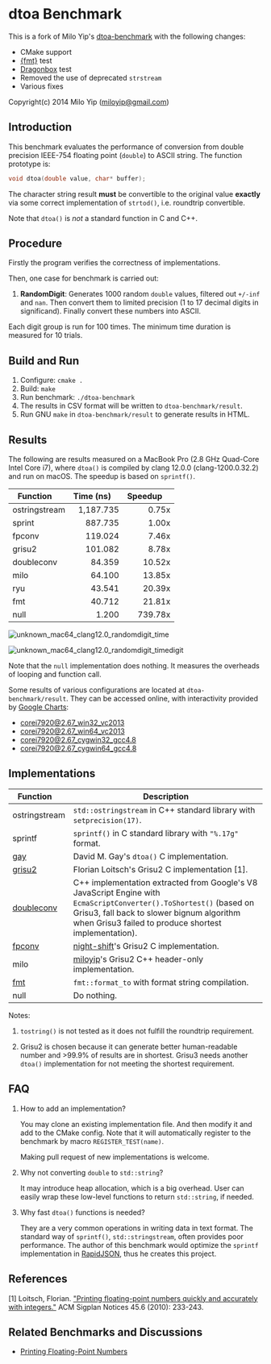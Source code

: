 # dtoa Benchmark

This is a fork of Milo Yip's [dtoa-benchmark](https://github.com/miloyip/dtoa-benchmark) with the following changes:

* CMake support
* [{fmt}](https://github.com/fmtlib/fmt) test
* [Dragonbox](https://github.com/jk-jeon/dragonbox) test
* Removed the use of deprecated `strstream`
* Various fixes

Copyright(c) 2014 Milo Yip (miloyip@gmail.com)

## Introduction

This benchmark evaluates the performance of conversion from double precision IEEE-754 floating point (`double`) to ASCII string. The function prototype is:

~~~~~~~~cpp
void dtoa(double value, char* buffer);
~~~~~~~~

The character string result **must** be convertible to the original value **exactly** via some correct implementation of `strtod()`, i.e. roundtrip convertible.

Note that `dtoa()` is *not* a standard function in C and C++.

## Procedure

Firstly the program verifies the correctness of implementations.

Then, one case for benchmark is carried out:

1. **RandomDigit**: Generates 1000 random `double` values, filtered out `+/-inf` and `nan`. Then convert them to limited precision (1 to 17 decimal digits in significand). Finally convert these numbers into ASCII.

Each digit group is run for 100 times. The minimum time duration is measured for 10 trials.

## Build and Run

1. Configure: `cmake .`
2. Build: `make`
3. Run benchmark: `./dtoa-benchmark`
4. The results in CSV format will be written to `dtoa-benchmark/result`.
5. Run GNU `make` in `dtoa-benchmark/result` to generate results in HTML.

## Results

The following are results measured on a MacBook Pro (2.8 GHz Quad-Core Intel Core i7), where `dtoa()` is compiled by clang 12.0.0 (clang-1200.0.32.2) and run on macOS. The speedup is based on `sprintf()`.

Function      | Time (ns)  | Speedup 
--------------|-----------:|-------:
ostringstream |	1,187.735|	0.75x
sprint        |	887.735  |	1.00x
fpconv        |	119.024  |	7.46x
grisu2        |	101.082  |	8.78x
doubleconv    |	84.359   |	10.52x
milo          |	64.100   |	13.85x
ryu           |	43.541   |	20.39x
fmt           |	40.712   |	21.81x
null          |	1.200    |	739.78x

![unknown_mac64_clang12.0_randomdigit_time](https://user-images.githubusercontent.com/576385/97088504-13931600-15e6-11eb-9746-1639c0ce7fbe.png)

![unknown_mac64_clang12.0_randomdigit_timedigit](https://user-images.githubusercontent.com/576385/97088514-358c9880-15e6-11eb-8b35-0011de065101.png)

Note that the `null` implementation does nothing. It measures the overheads of looping and function call.

Some results of various configurations are located at `dtoa-benchmark/result`. They can be accessed online, with interactivity provided by [Google Charts](https://developers.google.com/chart/):

* [corei7920@2.67_win32_vc2013](http://rawgit.com/miloyip/dtoa-benchmark/master/result/corei7920@2.67_win32_vc2013.html)
* [corei7920@2.67_win64_vc2013](http://rawgit.com/miloyip/dtoa-benchmark/master/result/corei7920@2.67_win64_vc2013.html)
* [corei7920@2.67_cygwin32_gcc4.8](http://rawgit.com/miloyip/dtoa-benchmark/master/result/corei7920@2.67_cygwin32_gcc4.8.html)
* [corei7920@2.67_cygwin64_gcc4.8](http://rawgit.com/miloyip/dtoa-benchmark/master/result/corei7920@2.67_cygwin64_gcc4.8.html)

## Implementations

Function      | Description
--------------|-----------
ostringstream | `std::ostringstream` in C++ standard library with `setprecision(17)`.
sprintf       | `sprintf()` in C standard library with `"%.17g"` format.
[gay](http://www.netlib.org/fp/) | David M. Gay's `dtoa()` C implementation.
[grisu2](http://florian.loitsch.com/publications/bench.tar.gz?attredirects=0)        | Florian Loitsch's Grisu2 C implementation [1].
[doubleconv](https://code.google.com/p/double-conversion/)    |  C++ implementation extracted from Google's V8 JavaScript Engine with `EcmaScriptConverter().ToShortest()` (based on Grisu3, fall back to slower bignum algorithm when Grisu3 failed to produce shortest implementation).
[fpconv](https://github.com/night-shift/fpconv)        | [night-shift](https://github.com/night-shift)'s  Grisu2 C implementation.
milo          | [miloyip](https://github.com/miloyip)'s Grisu2 C++ header-only implementation.
[fmt](https://github.com/fmtlib/fmt) | `fmt::format_to` with format string compilation.
null          | Do nothing.

Notes:

1. `tostring()` is not tested as it does not fulfill the roundtrip requirement.

2. Grisu2 is chosen because it can generate better human-readable number and >99.9% of results are in shortest. Grisu3 needs another `dtoa()` implementation for not meeting the shortest requirement.

## FAQ

1. How to add an implementation?
   
   You may clone an existing implementation file. And then modify it and add to the CMake config. Note that it will automatically register to the benchmark by macro `REGISTER_TEST(name)`.

   Making pull request of new implementations is welcome.

2. Why not converting `double` to `std::string`?

   It may introduce heap allocation, which is a big overhead. User can easily wrap these low-level functions to return `std::string`, if needed.

3. Why fast `dtoa()` functions is needed?

   They are a very common operations in writing data in text format. The standard way of `sprintf()`, `std::stringstream`, often provides poor performance. The author of this benchmark would optimize the `sprintf` implementation in [RapidJSON](https://github.com/miloyip/rapidjson/), thus he creates this project.

## References

[1] Loitsch, Florian. ["Printing floating-point numbers quickly and accurately with integers."](http://florian.loitsch.com/publications/dtoa-pldi2010.pdf) ACM Sigplan Notices 45.6 (2010): 233-243.

## Related Benchmarks and Discussions

* [Printing Floating-Point Numbers](http://www.ryanjuckett.com/programming/printing-floating-point-numbers/)
